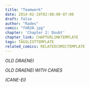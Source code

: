 ```yaml
---
title: "Teamwork"
date: 2014-02-19T02:08:00-07:00
draft: false
author: "Rades"
comic: "fd020.jpg"
chapter: 'Chapter 2: Doubt'
chapter_link: CHAPTERLINKTEMPLATE
tags: TAGSLISTTEMPLATE
related_comics: RELATEDCOMICTEMPLATE
---
```


*OLD DRAENEI*

*OLD DRAENEI WITH CANES*

*(CANE-EI)*

